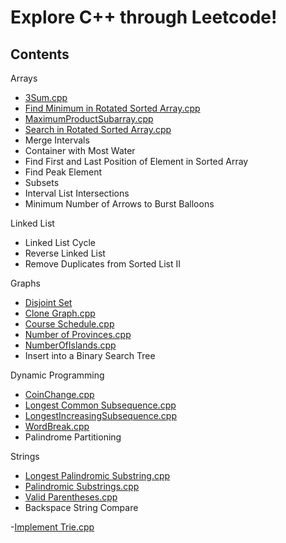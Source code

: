 # Explore C++ through Leetcode!

## Contents

 Arrays
 - [3Sum.cpp](https://github.com/10samarth/CPP_Playground/blob/main/Data%20Structures/Arrays/3Sum.cpp
   "3Sum.cpp")
 - [Find Minimum in Rotated Sorted Array.cpp](https://github.com/10samarth/CPP_Playground/blob/main/Data%20Structures/Arrays/Find%20Minimum%20in%20Rotated%20Sorted%20Array.cpp
   "Find Minimum in Rotated Sorted Array.cpp")
 - [MaximumProductSubarray.cpp](https://github.com/10samarth/CPP_Playground/blob/main/Data%20Structures/Arrays/MaximumProductSubarray.cpp
   "MaximumProductSubarray.cpp")
 - [Search in Rotated Sorted Array.cpp](https://github.com/10samarth/CPP_Playground/blob/main/Data%20Structures/Arrays/Search%20in%20Rotated%20Sorted%20Array.cpp
   "Search in Rotated Sorted Array.cpp")
 - Merge Intervals
 - Container with Most Water
 - Find First and Last Position of Element in Sorted Array
 - Find Peak Element
 - Subsets
 - Interval List Intersections
 - Minimum Number of Arrows to Burst Balloons
 
 Linked List
 - Linked List Cycle
 - Reverse Linked List
 - Remove Duplicates from Sorted List II
 
 Graphs
 - [Disjoint Set](https://github.com/10samarth/CPP_Playground/tree/main/Data%20Structures/Graphs/Disjoint%20Set
   "Disjoint Set")
 - [Clone Graph.cpp](https://github.com/10samarth/CPP_Playground/blob/main/Data%20Structures/Graphs/Clone%20Graph.cpp
   "Clone Graph.cpp")
 - [Course Schedule.cpp](https://github.com/10samarth/CPP_Playground/blob/main/Data%20Structures/Graphs/Course%20Schedule.cpp
   "Course Schedule.cpp")
 - [Number of Provinces.cpp](https://github.com/10samarth/CPP_Playground/blob/main/Data%20Structures/Graphs/Number%20of%20Provinces.cpp
   "Number of Provinces.cpp")
 - [NumberOfIslands.cpp](https://github.com/10samarth/CPP_Playground/blob/main/Data%20Structures/Graphs/NumberOfIslands.cpp
   "NumberOfIslands.cpp")
 - Insert into a Binary Search Tree

Dynamic Programming
 - [CoinChange.cpp](https://github.com/10samarth/CPP_Playground/blob/main/Dynamic%20Programming/CoinChange.cpp
   "CoinChange.cpp")
 - [Longest Common Subsequence.cpp](https://github.com/10samarth/CPP_Playground/blob/main/Dynamic%20Programming/Longest%20Common%20Subsequence.cpp
   "Longest Common Subsequence.cpp")
 - [LongestIncreasingSubsequence.cpp](https://github.com/10samarth/CPP_Playground/blob/main/Dynamic%20Programming/LongestIncreasingSubsequence.cpp
   "LongestIncreasingSubsequence.cpp")
 - [WordBreak.cpp](https://github.com/10samarth/CPP_Playground/blob/main/Dynamic%20Programming/WordBreak.cpp
   "WordBreak.cpp")
 - Palindrome Partitioning

Strings
 - [Longest Palindromic Substring.cpp](https://github.com/10samarth/CPP_Playground/blob/main/Strings/Longest%20Palindromic%20Substring.cpp "Longest Palindromic Substring.cpp")
 - [Palindromic Substrings.cpp](https://github.com/10samarth/CPP_Playground/blob/main/Strings/Palindromic%20Substrings.cpp "Palindromic Substrings.cpp")
 - [Valid Parentheses.cpp](https://github.com/10samarth/CPP_Playground/blob/main/Strings/Valid%20Parentheses.cpp "Valid Parentheses.cpp")
 - Backspace String Compare

-[Implement Trie.cpp](https://github.com/10samarth/CPP_Playground/blob/main/Data%20Structures/Implement%20Trie.cpp "Implement Trie.cpp")
